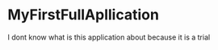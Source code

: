 MyFirstFullApllication
======================

I dont know what is this application about because it is a trial